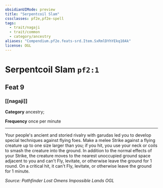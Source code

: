 ```yaml
---
obsidianUIMode: preview
title: "Serpentcoil Slam"
cssclasses: pf2e,pf2e-spell
tags:
  - trait/nagaji
  - trait/common
  - category/ancestry
aliases: "Compendium.pf2e.feats-srd.Item.SxRmlDYhYEkq10Ak"
license: OGL
---
```

# Serpentcoil Slam `pf2:1`
## Feat 9
### [[nagaji]]

**Category** ancestry; 




**Frequency** once per minute

* * *

Your people's ancient and storied rivalry with garudas led you to develop special techniques against flying foes. Make a melee Strike against a flying creature up to one size larger than you; if you hit, you use your neck or coils to smash the creature into the ground. In addition to the normal effects of your Strike, the creature moves to the nearest unoccupied ground space adjacent to you and can't Fly, levitate, or otherwise leave the ground for 1 round. On a critical hit, it can't Fly, levitate, or otherwise leave the ground for 1 minute.

*Source: Pathfinder Lost Omens Impossible Lands*
*OGL*